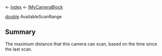 ← [Index](Api-Index) ← [IMyCameraBlock](Sandbox.ModAPI.Ingame.IMyCameraBlock)

[double](System.Double) AvailableScanRange

## Summary

The maximum distance that this camera can scan, based on the time since the last scan.

